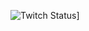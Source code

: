 ![Twitch Status](https://img.shields.io/twitch/status/hola?style=social&link=https://www.google.com/)]

